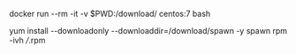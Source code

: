 docker run --rm -it -v $PWD:/download/ centos:7 bash

yum install --downloadonly --downloaddir=/download/spawn -y spawn
rpm -ivh */*.rpm
